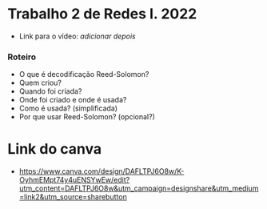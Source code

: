 # Trabalho 2 de Redes I. 2022

- Link para o vídeo: _adicionar depois_


### Roteiro
- O que é decodificação Reed-Solomon?
- Quem criou?
- Quando foi criada?
- Onde foi criado e onde é usada? 
- Como é usada? (simplificada)
- Por que usar Reed-Solomon? (opcional?)


# Link do canva
- https://www.canva.com/design/DAFLTPJ6O8w/K-OyhmEMpt74y4uENSYwEw/edit?utm_content=DAFLTPJ6O8w&utm_campaign=designshare&utm_medium=link2&utm_source=sharebutton
